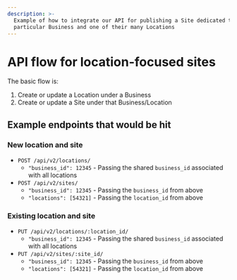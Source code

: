 ```yaml
---
description: >-
  Example of how to integrate our API for publishing a Site dedicated to a
  particular Business and one of their many Locations
---
```


# API flow for location-focused sites

The basic flow is:

1. Create or update a Location under a Business
2. Create or update a Site under that Business/Location

## Example endpoints that would be hit

### New location and site

* `POST /api/v2/locations/`
  * `"business_id": 12345` - Passing the shared `business_id` associated with all locations
* `POST /api/v2/sites/`
  * `"business_id": 12345` - Passing the `business_id` from above
  * `"locations": [54321]` - Passing the `location_id` from above

### Existing location and site

* `PUT /api/v2/locations/:location_id/`
  * `"business_id": 12345` - Passing the shared `business_id` associated with all locations
* `PUT /api/v2/sites/:site_id/`
  * `"business_id": 12345` - Passing the `business_id` from above
  * `"locations": [54321]` - Passing the `location_id` from above

